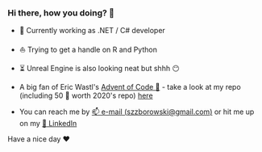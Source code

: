 ### Hi there, how you doing?  👋

- :ship: Currently working as .NET / C# developer

- :boat: Trying to get a handle on R and Python

- :hourglass_flowing_sand: Unreal Engine is also looking neat but shhh :no_mouth:

- A big fan of Eric Wastl's [Advent of Code :christmas_tree:](https://adventofcode.com/) - take a look at my repo (including 50 :star2: worth 2020's repo) [here](https://github.com/ZoltePudeleczko/AdventofCode)

- You can reach me by [:mailbox: e-mail (szzborowski@gmail.com)](mailto:szzborowski@gmail.com) or hit me up on my [:office: LinkedIn](https://www.linkedin.com/in/szymon-zborowski/)

Have a nice day :heart:
